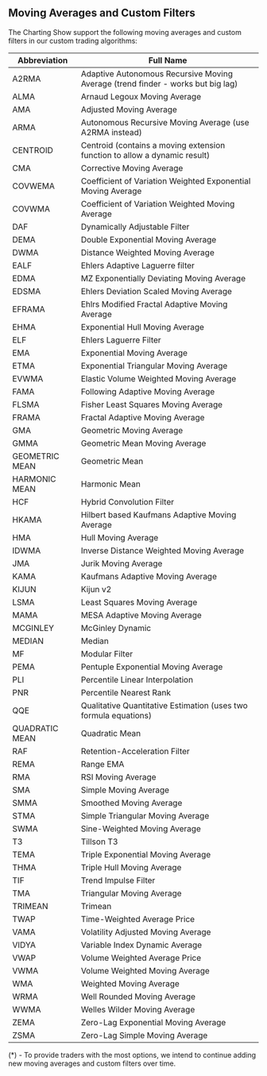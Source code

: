 ## Moving Averages and Custom Filters

The Charting Show support the following moving averages and custom filters in our custom trading algorithms:

| Abbreviation   | Full Name                                                                       |
| -------------- | ------------------------------------------------------------------------------- |
| A2RMA          | Adaptive Autonomous Recursive Moving Average (trend finder - works but big lag) |
| ALMA           | Arnaud Legoux Moving Average                                                    |
| AMA            | Adjusted Moving Average                                                         |
| ARMA           | Autonomous Recursive Moving Average (use A2RMA instead)                         |
| CENTROID       | Centroid (contains a moving extension function to allow a dynamic result)       |
| CMA            | Corrective Moving Average                                                       |
| COVWEMA        | Coefficient of Variation Weighted Exponential Moving Average                    |
| COVWMA         | Coefficient of Variation Weighted Moving Average                                |
| DAF            | Dynamically Adjustable Filter                                                   |
| DEMA           | Double Exponential Moving Average                                               |
| DWMA           | Distance Weighted Moving Average                                                |
| EALF           | Ehlers Adaptive Laguerre filter                                                 |
| EDMA           | MZ Exponentially Deviating Moving Average                                       |
| EDSMA          | Ehlers Deviation Scaled Moving Average                                          |
| EFRAMA         | Ehlrs Modified Fractal Adaptive Moving Average                                  |
| EHMA           | Exponential Hull Moving Average                                                 |
| ELF            | Ehlers Laguerre Filter                                                          |
| EMA            | Exponential Moving Average                                                      |
| ETMA           | Exponential Triangular Moving Average                                           |
| EVWMA          | Elastic Volume Weighted Moving Average                                          |
| FAMA           | Following Adaptive Moving Average                                               |
| FLSMA          | Fisher Least Squares Moving Average                                             |
| FRAMA          | Fractal Adaptive Moving Average                                                 |
| GMA            | Geometric Moving Average                                                        |
| GMMA           | Geometric Mean Moving Average                                                   |
| GEOMETRIC MEAN | Geometric Mean                                                                  |
| HARMONIC MEAN  | Harmonic Mean                                                                   |
| HCF            | Hybrid Convolution Filter                                                       |
| HKAMA          | Hilbert based Kaufmans Adaptive Moving Average                                  |
| HMA            | Hull Moving Average                                                             |
| IDWMA          | Inverse Distance Weighted Moving Average                                        |
| JMA            | Jurik Moving Average                                                            |
| KAMA           | Kaufmans Adaptive Moving Average                                                |
| KIJUN          | Kijun v2                                                                        |
| LSMA           | Least Squares Moving Average                                                    |
| MAMA           | MESA Adaptive Moving Average                                                    |
| MCGINLEY       | McGinley Dynamic                                                                |
| MEDIAN         | Median                                                                          |
| MF             | Modular Filter                                                                  |
| PEMA           | Pentuple Exponential Moving Average                                             |
| PLI            | Percentile Linear Interpolation                                                 |
| PNR            | Percentile Nearest Rank                                                         |
| QQE            | Qualitative Quantitative Estimation (uses two formula equations)                |
| QUADRATIC MEAN | Quadratic Mean                                                                  |
| RAF            | Retention-Acceleration Filter                                                   |
| REMA           | Range EMA                                                                       |
| RMA            | RSI Moving Average                                                              |
| SMA            | Simple Moving Average                                                           |
| SMMA           | Smoothed Moving Average                                                         |
| STMA           | Simple Triangular Moving Average                                                |
| SWMA           | Sine-Weighted Moving Average                                                    |
| T3             | Tillson T3                                                                      |
| TEMA           | Triple Exponential Moving Average                                               |
| THMA           | Triple Hull Moving Average                                                      |
| TIF            | Trend Impulse Filter                                                            |
| TMA            | Triangular Moving Average                                                       |
| TRIMEAN        | Trimean                                                                         |
| TWAP           | Time-Weighted Average Price                                                     |
| VAMA           | Volatility Adjusted Moving Average                                              |
| VIDYA          | Variable Index Dynamic Average                                                  |
| VWAP           | Volume Weighted Average Price                                                   |
| VWMA           | Volume Weighted Moving Average                                                  |
| WMA            | Weighted Moving Average                                                         |
| WRMA           | Well Rounded Moving Average                                                     |
| WWMA           | Welles Wilder Moving Average                                                    |
| ZEMA           | Zero-Lag Exponential Moving Average                                             |
| ZSMA           | Zero-Lag Simple Moving Average                                                  |

(\*) - To provide traders with the most options, we intend to continue adding new moving averages and custom filters over time.
